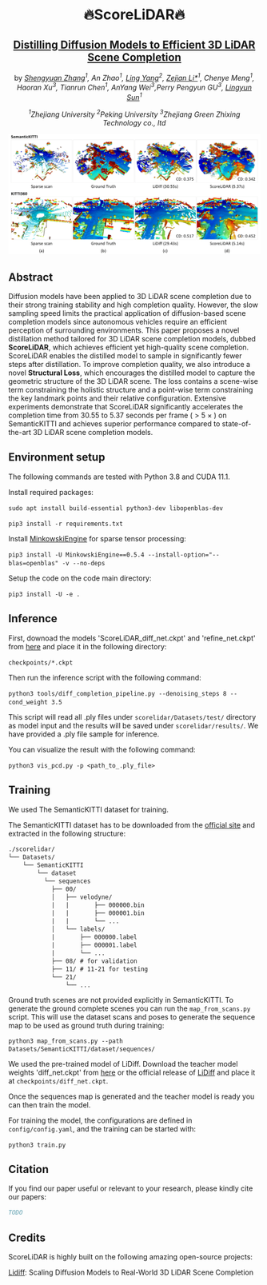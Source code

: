 <div align="center">

# 🔥**ScoreLiDAR**🔥
## **[Distilling Diffusion Models to Efficient 3D LiDAR Scene Completion]()**

by *[Shengyuan Zhang](https://github.com/SYZhang0805)<sup>1</sup>, An Zhao<sup>1</sup>, [Ling Yang](https://github.com/YangLing0818)<sup>2</sup>, [Zejian Li*](https://zejianli.github.io/)<sup>1</sup>, Chenye Meng<sup>1</sup>, Haoran Xu<sup>3</sup>, Tianrun Chen<sup>1</sup>, AnYang Wei<sup>3</sup>,Perry Pengyun GU<sup>3</sup>, [Lingyun Sun](https://person.zju.edu.cn/sly)<sup>1</sup>*

*<sup>1</sup>Zhejiang University <sup>2</sup>Peking University <sup>3</sup>Zhejiang Green Zhixing Technology co., ltd*

![](./pics/teaser2.png)

</div>

## **Abstract**

Diffusion models have been applied to 3D LiDAR scene completion due to their strong training stability and high completion quality.
However, the slow sampling speed limits the practical application of diffusion-based scene completion models since autonomous vehicles require an efficient perception of surrounding environments. 
This paper proposes a novel distillation method tailored for 3D LiDAR scene completion models, dubbed **ScoreLiDAR**, which achieves efficient yet high-quality scene completion.
ScoreLiDAR enables the distilled model to sample in significantly fewer steps after distillation.
To improve completion quality, we also introduce a novel **Structural Loss**, which encourages the distilled model to capture the geometric structure of the 3D LiDAR scene.
The loss contains a scene-wise term constraining the holistic structure and a point-wise term constraining the key landmark points and their relative configuration.
Extensive experiments demonstrate that ScoreLiDAR significantly accelerates the completion time from 30.55 to 5.37 seconds per frame ( $>$ 5 $\times$ ) on SemanticKITTI and achieves superior performance compared to state-of-the-art 3D LiDAR scene completion models.

## **Environment setup**

The following commands are tested with Python 3.8 and CUDA 11.1.

Install required packages:

`sudo apt install build-essential python3-dev libopenblas-dev`

`pip3 install -r requirements.txt`

Install [MinkowskiEngine](https://github.com/NVIDIA/MinkowskiEngine) for sparse tensor processing:

`pip3 install -U MinkowskiEngine==0.5.4 --install-option="--blas=openblas" -v --no-deps`

Setup the code on the code main directory:

`pip3 install -U -e .`

## **Inference**

First, downoad the models 'ScoreLiDAR_diff_net.ckpt' and 'refine_net.ckpt' from [here](https://drive.google.com/drive/folders/1f5c3BuD88TiOEuVhMq09wTQUMKwjO5lQ?usp=drive_link) and place it in the following directory: 

`checkpoints/*.ckpt`

Then run the inference script with the following command:

`python3 tools/diff_completion_pipeline.py --denoising_steps 8 --cond_weight 3.5` 

This script will read all .ply files under `scorelidar/Datasets/test/` directory as model input and the results will be saved under `scorelidar/results/`. We have provided a .ply file sample for inference.

You can visualize the result with the following command:

`python3 vis_pcd.py -p <path_to_.ply_file>`

## **Training**

We used The SemanticKITTI dataset for training.

The SemanticKITTI dataset has to be downloaded from the [official site](http://www.semantic-kitti.org/dataset.html#download) and extracted in the following structure:

```
./scorelidar/
└── Datasets/
    └── SemanticKITTI
        └── dataset
          └── sequences
            ├── 00/
            │   ├── velodyne/
            |   |       ├── 000000.bin
            |   |       ├── 000001.bin
            |   |       └── ...
            │   └── labels/
            |       ├── 000000.label
            |       ├── 000001.label
            |       └── ...
            ├── 08/ # for validation
            ├── 11/ # 11-21 for testing
            └── 21/
                └── ...
```

Ground truth scenes are not provided explicitly in SemanticKITTI. To generate the ground complete scenes you can run the `map_from_scans.py` script. This will use the dataset scans and poses to generate the sequence map to be used as ground truth during training:

```
python3 map_from_scans.py --path Datasets/SemanticKITTI/dataset/sequences/
```

We used the pre-trained model of LiDiff. Download the teacher model weights 'diff_net.ckpt' from [here](https://drive.google.com/drive/folders/1f5c3BuD88TiOEuVhMq09wTQUMKwjO5lQ?usp=drive_link) or the official release of [LiDiff](https://github.com/PRBonn/LiDiff) and place it at `checkpoints/diff_net.ckpt`.

Once the sequences map is generated and the teacher model is ready you can then train the model.

For training the model, the configurations are defined in `config/config.yaml`, and the training can be started with:

`python3 train.py`

## **Citation**

If you find our paper useful or relevant to your research, please kindly cite our papers:

```bibtex
TODO
```

## **Credits**

ScoreLiDAR is highly built on the following amazing open-source projects:

[Lidiff](https://github.com/PRBonn/LiDiff): Scaling Diffusion Models to Real-World 3D LiDAR Scene Completion
